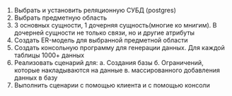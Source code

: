 1. Выбрать и установить реляционную СУБД (postgres)
2. Выбрать предметную область
3. 3 основных сущности, 1 дочерняя сущность(многие ко мнигим). В дочерней сущности не только связи, но и другие атрибуты
4. Создать ER-модель для выбранной предметной области
5. Создать консольную программу для генерации данных. Для каждой таблицы 1000+ данных
6. Реализовать сценарий для:
    а. Создания базы
    б. Ограничений, которые накладываются на данные
    в. массированного добавления данных в базу
7. Выполнить сценарии с помощью клиента и с помощью консоли 